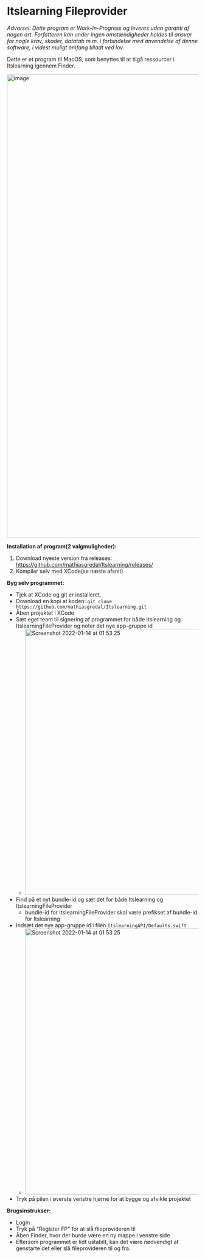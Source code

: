 # Itslearning Fileprovider
*Advarsel: Dette program er Work-In-Progress og leveres uden garanti af nogen art. Forfatteren kan under ingen omstændigheder holdes til ansvar for nogle krav, skader, datatab m.m. i forbindelse med anvendelse af denne software, i videst muligt omfang tilladt ved lov.*

Dette er et program til MacOS, som benyttes til at tilgå ressourcer i Itslearning igennem Finder.

<img width="1220" alt="image" src="https://user-images.githubusercontent.com/20731972/149433369-68473b73-a921-4f5f-819d-b51d7a8f7bd0.png">




**Installation af program(2 valgmuligheder):**
1. Download nyeste version fra releases: https://github.com/mathiasgredal/Itslearning/releases/
2. Kompiler selv med XCode(se næste afsnit)

**Byg selv programmet:**
- Tjek at XCode og git er installeret.
- Download en kopi at koden: `git clone https://github.com/mathiasgredal/Itslearning.git`
- Åben projektet i XCode
- Sæt eget team til signering af programmet for både Itslearning og ItslearningFileProvider og noter det nye app-gruppe id
  - <img width="700" alt="Screenshot 2022-01-14 at 01 53 25" src="https://user-images.githubusercontent.com/20731972/149432138-f34c1b35-2ba0-4a6a-a797-ec8b3f6fb64a.png">
- Find på et nyt bundle-id og sæt det for både Itslearning og ItslearningFileProvider
  - bundle-id for ItslearningFileProvider skal være prefikset af bundle-id for Itslearning
- Indsæt det nye app-gruppe id i filen `ItslearningAPI/Defaults.swift`
  - <img width="700" alt="Screenshot 2022-01-14 at 01 53 25" src="https://user-images.githubusercontent.com/20731972/149432558-8cdb1fdf-a28b-4ee4-81f7-d5ab975a14e7.png">
- Tryk på pilen i øverste venstre hjørne for at bygge og afvikle projektet

**Brugsinstrukser:**
- Login
- Tryk på "Register FP" for at slå fileprovideren til
- Åben Finder, hvor der burde være en ny mappe i venstre side
- Eftersom programmet er lidt ustabilt, kan det være nødvendigt at genstarte det eller slå fileprovideren til og fra.

